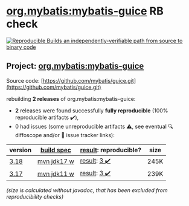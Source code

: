 [org.mybatis:mybatis-guice](https://search.maven.org/artifact/org.mybatis/mybatis-guice/) RB check
=======

[![Reproducible Builds](https://reproducible-builds.org/images/logos/rb.svg) an independently-verifiable path from source to binary code](https://reproducible-builds.org/)

## Project: [org.mybatis:mybatis-guice](https://search.maven.org/artifact/org.mybatis/mybatis-guice/)

Source code: [https://github.com/mybatis/guice.git](https://github.com/mybatis/guice.git)

rebuilding **2 releases** of org.mybatis:mybatis-guice:
- **2** releases were found successfully **fully reproducible** (100% reproducible artifacts :heavy_check_mark:),
- 0 had issues (some unreproducible artifacts :warning:, see eventual :mag: diffoscope and/or :memo: issue tracker links):

| version | [build spec](/BUILDSPEC.md) | [result](https://reproducible-builds.org/docs/jvm/): reproducible? | size |
| -- | --------- | ------ | -- |
| [3.18](https://search.maven.org/artifact/org.mybatis/mybatis-guice/3.18/pom) | [mvn jdk17 w](mybatis-guice-3.18.buildspec) | [result](mybatis-guice-3.18.buildinfo): [3 :heavy_check_mark: ](mybatis-guice-3.18.buildcompare) | 245K |
| [3.17](https://search.maven.org/artifact/org.mybatis/mybatis-guice/3.17/pom) | [mvn jdk11 w](mybatis-guice-3.17.buildspec) | [result](mybatis-guice-3.17.buildinfo): [3 :heavy_check_mark: ](mybatis-guice-3.17.buildcompare) | 239K |

<i>(size is calculated without javadoc, that has been excluded from reproducibility checks)</i>
